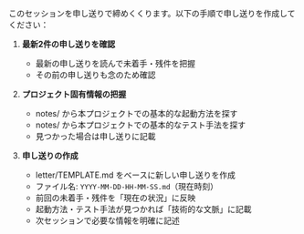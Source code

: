 このセッションを申し送りで締めくくります。以下の手順で申し送りを作成してください：

1. **最新2件の申し送りを確認**
   - 最新の申し送りを読んで未着手・残件を把握
   - その前の申し送りも念のため確認

2. **プロジェクト固有情報の把握**
   - notes/ から本プロジェクトでの基本的な起動方法を探す
   - notes/ から本プロジェクトでの基本的なテスト手法を探す
   - 見つかった場合は申し送りに記載

3. **申し送りの作成**
   - letter/TEMPLATE.md をベースに新しい申し送りを作成
   - ファイル名: `YYYY-MM-DD-HH-MM-SS.md`（現在時刻）
   - 前回の未着手・残件を「現在の状況」に反映
   - 起動方法・テスト手法が見つかれば「技術的な文脈」に記載
   - 次セッションで必要な情報を明確に記述

